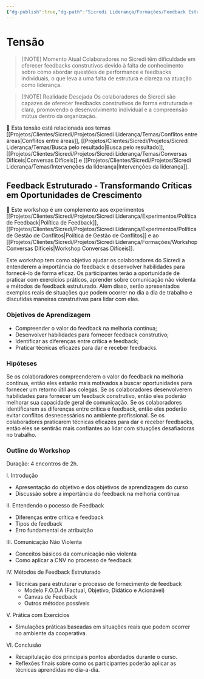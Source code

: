 ```yaml
---
{"dg-publish":true,"dg-path":"Sicredi Liderança/Formações/Feedback Estruturado.md","permalink":"/Sicredi Liderança/Formações/Feedback Estruturado/"}
---
```


# Tensão

> [!NOTE] Momento Atual
> Colaboradores  no Sicredi têm dificuldade em oferecer feedbacks construtivos devido à falta de conhecimento  sobre como abordar questões de performance e feedbacks individuais, o que leva a uma falta de estrutura e clareza na atuação como liderança.

> [!NOTE] Realidade Desejada
>  Os colaboradores do Sicredi são capazes de oferecer feedbacks construtivos de forma estruturada e clara, promovendo o desenvolvimento individual e a compreensão mútua dentro da organização. 

🔗 Esta tensão está relacionada aos temas [[Projetos/Clientes/Sicredi/Projetos/Sicredi Liderança/Temas/Conflitos entre áreas\|Conflitos entre áreas]], [[Projetos/Clientes/Sicredi/Projetos/Sicredi Liderança/Temas/Busca pelo resultado\|Busca pelo resultado]], [[Projetos/Clientes/Sicredi/Projetos/Sicredi Liderança/Temas/Conversas Difíceis\|Conversas Difíceis]] e [[Projetos/Clientes/Sicredi/Projetos/Sicredi Liderança/Temas/Intervenções da liderança\|Intervenções da liderança]].

## Feedback Estruturado - Transformando Críticas em Oportunidades de Crescimento 

🔗 Este workshop é um complemento aos experimentos [[Projetos/Clientes/Sicredi/Projetos/Sicredi Liderança/Experimentos/Política de Feedback\|Política de Feedback]], [[Projetos/Clientes/Sicredi/Projetos/Sicredi Liderança/Experimentos/Política de Gestão de Conflitos\|Política de Gestão de Conflitos]] e ao [[Projetos/Clientes/Sicredi/Projetos/Sicredi Liderança/Formações/Workshop Conversas Difíceis\|Workshop Conversas Difíceis]].

Este workshop tem como objetivo ajudar os colaboradores do Sicredi a entenderem a importância do feedback e desenvolver habilidades para fornecê-lo de forma eficaz. Os participantes terão a oportunidade de praticar com exercícios práticos, aprender sobre comunicação não violenta e métodos de feedback estruturado. Além disso, serão apresentados exemplos reais de situações que podem ocorrer no dia a dia de trabalho e discutidas maneiras construtivas para lidar com elas.

### Objetivos de Aprendizagem
- Compreender o valor do feedback na melhoria contínua;
- Desenvolver habilidades para fornecer feedback construtivo;
- Identificar as diferenças entre crítica e feedback;
- Praticar técnicas eficazes para dar e receber feedbacks.

### Hipóteses
Se os colaboradores compreenderem o valor do feedback na melhoria contínua, então eles estarão mais motivados a buscar oportunidades para fornecer um retorno útil aos colegas.
Se os colaboradores desenvolverem habilidades para fornecer um feedback construtivo, então eles poderão melhorar sua capacidade geral de comunicação.
Se os colaboradores identificarem as diferenças entre crítica e feedback, então eles poderão evitar conflitos desnecessários no ambiente profissional.
Se os colaboradores praticarem técnicas eficazes para dar e receber feedbacks, então eles se sentirão mais confiantes ao lidar com situações desafiadoras no trabalho.

### Outline do Workshop

Duração: 4 encontros de 2h. 

I. Introdução
- Apresentação do objetivo e dos objetivos de aprendizagem do curso
- Discussão sobre a importância do feedback na melhoria contínua

II. Entendendo o pocesso de Feedback
- Diferenças entre crítica e feedback
- Tipos de feedback 
- Erro fundamental de atribuição

III. Comunicação Não Violenta 
- Conceitos básicos da comunicação não violenta 
- Como aplicar a CNV no processo de feedback

IV. Métodos de Feedback Estruturado 
- Técnicas para estruturar o processo de fornecimento de feedback
  - Modelo F.O.D.A (Factual, Objetivo, Didático e Acionável)
  - Canvas de Feedback 
  - Outros métodos possíveis 

V. Prática com Exercícios 
   - Simulações práticas baseadas em situações reais que podem ocorrer no ambiente da cooperativa.

VI. Conclusão 
   - Recapitulação dos principais pontos abordados durante o curso.
   - Reflexões finais sobre como os participantes poderão aplicar as técnicas aprendidas no dia-a-dia.

